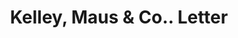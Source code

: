 ---
doi: 10.7916/D8MS54TV
date_other: '1901'
date_other_textual: '1901'
form: correspondence
genre:
- Letters (correspondence)
name:
- Kelley, Maus & Co.
object_in_context_url: https://biggert.cul.columbia.edu/items/view/ave_biggert_00216
subject_hierarchical_geographic:
- Chicago, Illinois, United States
subject_name:
- Kelley, Maus & Co.
title: Kelley, Maus & Co.. Letter
sort_title: Kelley, Maus & Co.. Letter
call_number: ave_biggert_00216
coordinates:
- 41.83694444444445,-87.68472222222222
pid: ave_biggert_00216
identifiers: ave_biggert_00216
thumbnail: https://derivativo-3.library.columbia.edu/iiif/2/ldpd:345013/full/!256,256/0/native.jpg
permalink: "/biggert/ave_biggert_00216/"
layout: iiif-image-page
---